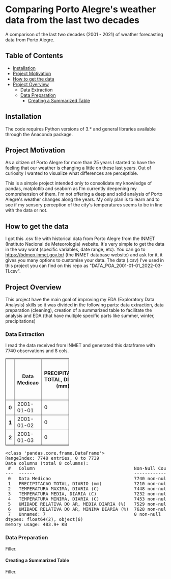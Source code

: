 # Comparing Porto Alegre's weather data from the last two decades

A comparison of the last two decades (2001 - 2021) of weather forecasting data from Porto Alegre.

## Table of Contents
* [Installation](#Installation)
* [Project Motivation](#motivation)
* [How to get the data](#get-data)
* [Project Overview](#p-over)
  * [Data Extraction](#p-extraction)
  * [Data Preparation](#p-preparation)
    * [Creating a Summarized Table](#p-summarized)

## Installation <a name="Installation"></a>

The code requires Python versions of 3.* and general libraries available through the Anaconda package. 

## Project Motivation <a name="motivation"></a>

As a citizen of Porto Alegre for more than 25 years I started to have the feeling that our weather is changing a little on these last years. Out of curiosity I wanted to visualize what differences are perceptible.

This is a simple project intended only to consolidate my knowledge of pandas, matplotlib and seaborn as I'm currently deepening my comprehension of them. I'm not offering a deep and solid analysis of Porto Alegre's weather changes along the years. My only plan is to learn and to see if my sensory perception of the city's temperatures seems to be in line with the data or not.

## How to get the data <a name="get-data"></a>

I got this .csv file with historical data from Porto Alegre from the INMET (Instituto Nacional de Meteorologia) website. It's very simple to get the data in the way want (specific variables, date range, etc). You can go to https://bdmep.inmet.gov.br/ (the INMET database website) and ask for it, it gives you many options to customise your data. The data (.csv) I've used in this project you can find on this repo as "DATA_POA_2001-01-01_2022-03-11.csv".

## Project Overview <a name="p-over"></a>

This project have the main goal of improving my EDA (Exploratory Data Analysis) skills so it was divided in the following parts: data extraction, data preparation (cleaning), creation of a summarized table to facilitate the analysis and EDA (that have multiple specific parts like summer, winter, precipitations)

### Data Extraction <a name="p-extraction"></a>

I read the data received from INMET and generated this dataframe with 7740 observations and 8 cols.

<table style="width:200px" border="1" class="dataframe"> <thead> <tr style="undefined:undefined"> <th></th> <th>Data Medicao</th> <th>PRECIPITACAO TOTAL, DIARIO (mm)</th> <th>TEMPERATURA MAXIMA, DIARIA (C)</th> <th>TEMPERATURA MEDIA, DIARIA (C)</th> <th>TEMPERATURA MINIMA, DIARIA (C)</th> <th>UMIDADE RELATIVA DO AR, MEDIA DIARIA (%)</th> <th>UMIDADE RELATIVA DO AR, MINIMA DIARIA (%)</th> <th>Unnamed: 7</th> </tr> </thead> <tbody> <tr> <th>0</th> <td>2001-01-01</td> <td>0</td> <td>30,1</td> <td>23,616667</td> <td>18,4</td> <td>68,458333</td> <td>48.0</td> <td>NaN</td> </tr> <tr> <th>1</th> <td>2001-01-02</td> <td>0</td> <td>32,1</td> <td>25,475</td> <td>20</td> <td>69,958333</td> <td>45.0</td> <td>NaN</td> </tr> <tr> <th>2</th> <td>2001-01-03</td> <td>0</td> <td>33,4</td> <td>26,345833</td> <td>21</td> <td>69,083333</td> <td>43.0</td> <td>NaN</td> </tr> </tbody></table>

<pre>&lt;class 'pandas.core.frame.DataFrame'&gt;
RangeIndex: 7740 entries, 0 to 7739
Data columns (total 8 columns):
 #   Column                                     Non-Null Count  Dtype  
---  ------                                     --------------  -----  
 0   Data Medicao                               7740 non-null   object 
 1   PRECIPITACAO TOTAL, DIARIO (mm)            7210 non-null   object 
 2   TEMPERATURA MAXIMA, DIARIA (C)             7448 non-null   object 
 3   TEMPERATURA MEDIA, DIARIA (C)              7232 non-null   object 
 4   TEMPERATURA MINIMA, DIARIA (C)             7453 non-null   object 
 5   UMIDADE RELATIVA DO AR, MEDIA DIARIA (%)   7529 non-null   object 
 6   UMIDADE RELATIVA DO AR, MINIMA DIARIA (%)  7628 non-null   float64
 7   Unnamed: 7                                 0 non-null      float64
dtypes: float64(2), object(6)
memory usage: 483.9+ KB
</pre>

### Data Preparation <a name="p-preparation"></a>

Filler.

#### Creating a Summarized Table <a name="p-summarized"></a>

Filler.

